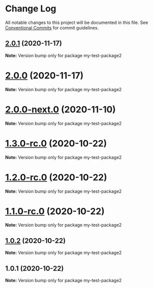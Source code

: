 # Change Log

All notable changes to this project will be documented in this file.
See [Conventional Commits](https://conventionalcommits.org) for commit guidelines.

## [2.0.1](https://github.com/vladar/lerna-repo/compare/my-test-package2@2.0.1-rc.3...my-test-package2@2.0.1) (2020-11-17)

**Note:** Version bump only for package my-test-package2





# [2.0.0](https://github.com/vladar/lerna-repo/compare/my-test-package2@2.0.0-next.1...my-test-package2@2.0.0) (2020-11-17)

**Note:** Version bump only for package my-test-package2






# [2.0.0-next.0](https://github.com/vladar/lerna-repo/compare/my-test-package2@1.3.0-rc.0...my-test-package2@2.0.0-next.0) (2020-11-10)

**Note:** Version bump only for package my-test-package2






# [1.3.0-rc.0](https://github.com/vladar/lerna-repo/compare/my-test-package2@1.2.0-rc.0...my-test-package2@1.3.0-rc.0) (2020-10-22)

**Note:** Version bump only for package my-test-package2





# [1.2.0-rc.0](https://github.com/vladar/lerna-repo/compare/my-test-package2@1.0.2...my-test-package2@1.2.0-rc.0) (2020-10-22)

**Note:** Version bump only for package my-test-package2





# [1.1.0-rc.0](https://github.com/vladar/lerna-repo/compare/my-test-package2@1.0.2...my-test-package2@1.1.0-rc.0) (2020-10-22)

**Note:** Version bump only for package my-test-package2






## [1.0.2](https://github.com/vladar/lerna-repo/compare/my-test-package2@1.0.1...my-test-package2@1.0.2) (2020-10-22)

**Note:** Version bump only for package my-test-package2





## 1.0.1 (2020-10-22)

**Note:** Version bump only for package my-test-package2
